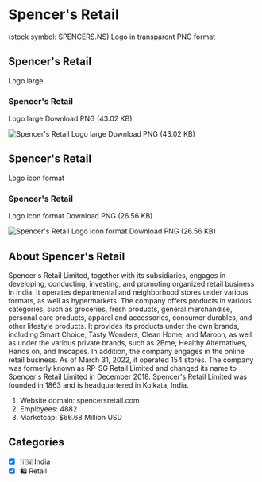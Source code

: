 # Spencer's Retail
 (stock symbol: SPENCERS.NS) Logo in transparent PNG format

## Spencer's Retail
 Logo large

### Spencer's Retail
 Logo large Download PNG (43.02 KB)

![Spencer's Retail
 Logo large Download PNG (43.02 KB)](/img/orig/SPENCERS.NS_BIG-9b99c75c.png)

## Spencer's Retail
 Logo icon format

### Spencer's Retail
 Logo icon format Download PNG (26.56 KB)

![Spencer's Retail
 Logo icon format Download PNG (26.56 KB)](/img/orig/SPENCERS.NS-103120ad.png)

## About Spencer's Retail


Spencer's Retail Limited, together with its subsidiaries, engages in developing, conducting, investing, and promoting organized retail business in India. It operates departmental and neighborhood stores under various formats, as well as hypermarkets. The company offers products in various categories, such as groceries, fresh products, general merchandise, personal care products, apparel and accessories, consumer durables, and other lifestyle products. It provides its products under the own brands, including Smart Choice, Tasty Wonders, Clean Home, and Maroon, as well as under the various private brands, such as 2Bme, Healthy Alternatives, Hands on, and Inscapes. In addition, the company engages in the online retail business. As of March 31, 2022, it operated 154 stores. The company was formerly known as RP-SG Retail Limited and changed its name to Spencer's Retail Limited in December 2018. Spencer's Retail Limited was founded in 1863 and is headquartered in Kolkata, India.

1. Website domain: spencersretail.com
2. Employees: 4882
3. Marketcap: $66.68 Million USD


## Categories
- [x] 🇮🇳 India
- [x] 🛍️ Retail
